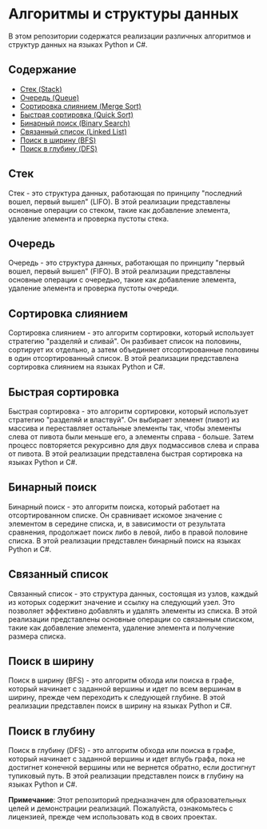 # Алгоритмы и структуры данных

В этом репозитории содержатся реализации различных алгоритмов и структур данных на языках Python и C#.

## Содержание

- [Стек (Stack)](#стек)
- [Очередь (Queue)](#очередь)
- [Сортировка слиянием (Merge Sort)](#сортировка-слиянием)
- [Быстрая сортировка (Quick Sort)](#быстрая-сортировка)
- [Бинарный поиск (Binary Search)](#бинарный-поиск)
- [Связанный список (Linked List)](#связанный-список)
- [Поиск в ширину (BFS)](#поиск-в-ширину)
- [Поиск в глубину (DFS)](#поиск-в-глубину)

## Стек

Стек - это структура данных, работающая по принципу "последний вошел, первый вышел" (LIFO). В этой реализации представлены основные операции со стеком, такие как добавление элемента, удаление элемента и проверка пустоты стека.

## Очередь

Очередь - это структура данных, работающая по принципу "первый вошел, первый вышел" (FIFO). В этой реализации представлены основные операции с очередью, такие как добавление элемента, удаление элемента и проверка пустоты очереди.

## Сортировка слиянием

Сортировка слиянием - это алгоритм сортировки, который использует стратегию "разделяй и сливай". Он разбивает список на половины, сортирует их отдельно, а затем объединяет отсортированные половины в один отсортированный список. В этой реализации представлена сортировка слиянием на языках Python и C#.

## Быстрая сортировка

Быстрая сортировка - это алгоритм сортировки, который использует стратегию "разделяй и властвуй". Он выбирает элемент (пивот) из массива и переставляет остальные элементы так, чтобы элементы слева от пивота были меньше его, а элементы справа - больше. Затем процесс повторяется рекурсивно для двух подмассивов слева и справа от пивота. В этой реализации представлена быстрая сортировка на языках Python и C#.

## Бинарный поиск

Бинарный поиск - это алгоритм поиска, который работает на отсортированном списке. Он сравнивает искомое значение с элементом в середине списка, и, в зависимости от результата сравнения, продолжает поиск либо в левой, либо в правой половине списка. В этой реализации представлен бинарный поиск на языках Python и C#.

## Связанный список

Связанный список - это структура данных, состоящая из узлов, каждый из которых содержит значение и ссылку на следующий узел. Это позволяет эффективно добавлять и удалять элементы из списка. В этой реализации представлены основные операции со связанным списком, такие как добавление элемента, удаление элемента и получение размера списка.

## Поиск в ширину

Поиск в ширину (BFS) - это алгоритм обхода или поиска в графе, который начинает с заданной вершины и идет по всем вершинам в ширину, прежде чем переходить к следующей глубине. В этой реализации представлен поиск в ширину на языках Python и C#.

## Поиск в глубину

Поиск в глубину (DFS) - это алгоритм обхода или поиска в графе, который начинает с заданной вершины и идет вглубь графа, пока не достигнет конечной вершины или не вернется обратно, если достигнут тупиковый путь. В этой реализации представлен поиск в глубину на языках Python и C#.

**Примечание**: Этот репозиторий предназначен для образовательных целей и демонстрации реализаций. Пожалуйста, ознакомьтесь с лицензией, прежде чем использовать код в своих проектах.

